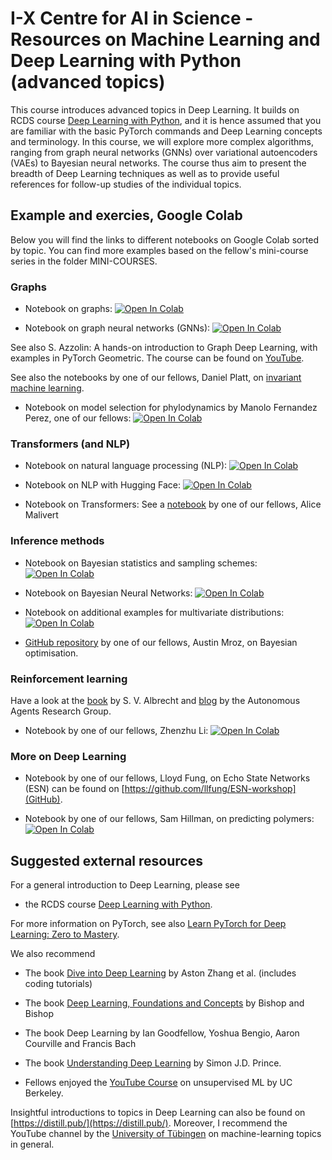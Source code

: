 # I-X Centre for AI in Science - Resources on Machine Learning and Deep Learning with Python (advanced topics)

This course introduces advanced topics in Deep Learning. It builds on  RCDS course [Deep Learning with Python](https://github.com/ASoelvsten/RCDS-Deep-Learning-CNN), and it is hence assumed that you are familiar with the basic PyTorch commands and Deep Learning concepts and terminology. In this course, we will explore more complex algorithms, ranging from graph neural networks (GNNs) over variational autoencoders (VAEs) to Bayesian neural networks. The course thus aim to present the breadth of Deep Learning techniques as well as to provide useful references for follow-up studies of the individual topics.

## Example and exercies, Google Colab

Below you will find the links to different notebooks on Google Colab sorted by topic. You can find more examples based on the fellow's mini-course series in the folder MINI-COURSES.

### Graphs

- Notebook on graphs: <a href="https://colab.research.google.com/drive/1zpEpvSOnt9poCdKRyw9X4wl4McDaVGjY?usp=sharing">
  <img src="https://colab.research.google.com/assets/colab-badge.svg" alt="Open In Colab"/>
</a>

- Notebook on graph neural networks (GNNs): <a href="https://colab.research.google.com/drive/1WsQRzTaUxV9jRhtmy7aVuLPlbyt8O0KZ?usp=sharing">
  <img src="https://colab.research.google.com/assets/colab-badge.svg" alt="Open In Colab"/>
</a>

See also S. Azzolin: A hands-on introduction to Graph Deep Learning, with examples in PyTorch Geometric. The course can be found on [YouTube](https://www.youtube.com/watch?v=D_QZy_s5HRI).

See also the notebooks by one of our fellows, Daniel Platt, on [invariant machine learning](https://github.com/danielplatt/Invariant-ML-Intro?tab=readme-ov-file).

- Notebook on model selection for phylodynamics by Manolo Fernandez Perez, one of our fellows: <a href="https://colab.research.google.com/drive/1FsDxRyA6WyrQ2BSlBnNp4XmUoKLegngH#scrollTo=UHJ4e3HKDpnr">
  <img src="https://colab.research.google.com/assets/colab-badge.svg" alt="Open In Colab"/>
</a>

### Transformers (and NLP)

- Notebook on natural language processing (NLP): <a href="https://colab.research.google.com/drive/1eq4L-pu-33S9KBWksJOKJjHrDPNr9lD9?usp=sharing">
  <img src="https://colab.research.google.com/assets/colab-badge.svg" alt="Open In Colab"/>
</a>

- Notebook on NLP with Hugging Face: <a href="https://colab.research.google.com/drive/1tOjTf8C7cPMqHjNfxAmPBKE9rwhA3HWM">
  <img src="https://colab.research.google.com/assets/colab-badge.svg" alt="Open In Colab"/>
</a>

- Notebook on Transformers: See a <a href=https://github.com/alice-malivert/Tutorial_transformers/tree/main>notebook</a> by one of our fellows, Alice Malivert

### Inference methods

- Notebook on Bayesian statistics and sampling schemes: <a href="https://colab.research.google.com/drive/1uPuhOOrIAB8ZrotuTfnLjK2Lel9hX_db?usp=sharing">
  <img src="https://colab.research.google.com/assets/colab-badge.svg" alt="Open In Colab"/>
</a>

- Notebook on Bayesian Neural Networks: <a href="https://colab.research.google.com/drive/1ZInfxi9Oe9kSazrHCEd4ywMeS1D0vB5-?usp=sharing">
  <img src="https://colab.research.google.com/assets/colab-badge.svg" alt="Open In Colab"/>
</a>

- Notebook on additional examples for multivariate distributions: <a href="https://colab.research.google.com/drive/1JIlhfcQiXIQ50dgmebfwRmtKxhEWbSIH?usp=sharing">
  <img src="https://colab.research.google.com/assets/colab-badge.svg" alt="Open In Colab"/>
</a>

- [GitHub repository](https://github.com/austin-mroz/2024-BO-summer-school/blob/main/tutorial-notebooks/SargentBOSummerSchool_BayBE.ipynb) by one of our fellows, Austin Mroz, on Bayesian optimisation.  

### Reinforcement learning

Have a look at the [book](https://www.marl-book.com/) by S. V. Albrecht and [blog](https://agents.inf.ed.ac.uk/blog/) by the Autonomous Agents Research Group.

- Notebook by one of our fellows, Zhenzhu Li: <a href="https://colab.research.google.com/drive/1Susha8cbwh1Y7ahsa-tpq-3JS604pplF?usp=sharing#scrollTo=r6MNuoz4yiz3">
  <img src="https://colab.research.google.com/assets/colab-badge.svg" alt="Open In Colab"/>
</a>

### More on Deep Learning

- Notebook by one of our fellows, Lloyd Fung, on Echo State Networks (ESN) can be found on [https://github.com/llfung/ESN-workshop](GitHub).

- Notebook by one of our fellows, Sam Hillman, on predicting polymers: <a href="https://colab.research.google.com/drive/1QZO_8FWa14oZzon8L9FcX5WJg8dhzIXZ">
  <img src="https://colab.research.google.com/assets/colab-badge.svg" alt="Open In Colab"/>
</a>

## Suggested external resources

For a general introduction to Deep Learning, please see

- the RCDS course [Deep Learning with Python](https://github.com/ImperialCollegeLondon/RCDS-Deep-Learning-CNN).

For more information on PyTorch, see also [Learn PyTorch for Deep Learning: Zero to Mastery](https://www.learnpytorch.io/).

We also recommend

- The book [Dive into Deep Learning](https://d2l.ai/index.html) by Aston Zhang et al. (includes coding tutorials)

- The book [Deep Learning, Foundations and Concepts](https://link.springer.com/book/10.1007/978-3-031-45468-4) by Bishop and Bishop

- The book Deep Learning by Ian Goodfellow, Yoshua Bengio, Aaron Courville and Francis Bach

- The book [Understanding Deep Learning](https://udlbook.github.io/udlbook/) by Simon J.D. Prince.

- Fellows enjoyed the [YouTube Course](https://www.youtube.com/watch?v=tFR6Likf4VI&list=PLwRJQ4m4UJjPIvv4kgBkvu_uygrV3ut_U) on unsupervised ML by UC Berkeley.

Insightful introductions to topics in Deep Learning can also be found on [https://distill.pub/](https://distill.pub/). Moreover, I recommend the YouTube channel by the [University of Tübingen](https://www.youtube.com/@TubingenML) on machine-learning topics in general.
